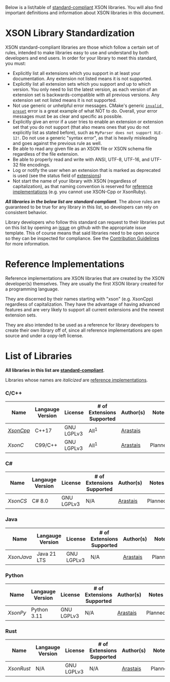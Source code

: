 Below is a list/table of [standard-compliant](#XSON-Library-Standardization) XSON libraries.
You will also find important definitions and information about XSON libraries in this document.

# XSON Library Standardization

XSON standard-compliant libraries are those which follow a certain set of rules, intended to make libraries easy to use and understand by both developers and end users. In order for your library to meet this standard, you must:
- Explicitly list all extensions which you support in at least your documentation. Any extension not listed means it is not supported.
- Explicitly list all extension sets which you support and up to which version. You only need to list the latest version, as each version of an extension set is backwards-compatible with all previous versions. Any extension set not listed means it is not supported.
- Not use generic or unhelpful error messages. CMake's generic [`invalid preset`](https://gitlab.kitware.com/cmake/cmake/-/issues/21310) error is a great example of what NOT to do. Overall, your error messages must be as clear and specific as possible.
- Explicitly give an error if a user tries to enable an extension or extension set that you do not support (that also means ones that you do not explicitly list as stated before), such as `MyParser does not support XLE-12!`. Do not use a generic "syntax error", as that is heavily misleading and goes against the previous rule as well.
- Be able to read any given file as an XSON file or XSON schema file regardless of the file extension.
- Be able to properly read and write with ANSI, UTF-8, UTF-16, and UTF-32 file encodings.
- Log or notify the user when an extension that is marked as deprecated is used (see the status field of [extensions](XSON-Extension-Document-Template))
- Not start the name of your library with XSON (regardless of capitalization), as that naming convention is reserved for [reference implementations](#Reference-Implementations) (e.g. you cannot use XSON-Cpp or XsonRuby).

***All libraries in the below list are standard compliant***. The above rules are guaranteed to be true for any library in this list, so developers can rely on consistent behavior. 

Library developers who follow this standard can request to their libraries put on this list by opening an [issue](../issues) on github with the appropriate issue template. This of course means that said libraries need to be open source so they can be inspected for compliance. See the [Contribution Guidelines](Contribution-Guidelines) for more information.

# Reference Implementations
Reference implementations are XSON libraries that are created by the XSON developer(s) themselves. 
They are usually the first XSON library created for a programming language.

They are discerned by their names starting with "xson" (e.g. XsonCpp) regardless of capitalization.
They have the advantage of having advanced features and are very likely to support all current extensions and the newest extension sets.

They are also intended to be used as a reference for library developers to create their own library off of, 
since all reference implementations are open source and under a copy-left license.

# List of Libraries
**All libraries in this list are [standard-compliant](#XSON-Library-Standardization)**.

Libraries whose names are *italicized* are [reference implementations](#Reference-Implementations).

### C/C++
| Name                                              | Langauge Version      | License    | # of Extensions Supported | Author(s)                               | Notes   |
| -----------                                       | --------------------- | ---------- | ------------------------- | --------------------------------------- | ------- |
| [*XsonCpp*](https://github.com/xson-lang/XsonCpp) | C++17                 | GNU LGPLv3 | All<sup>1</sup>           | [Arastais](https://github.com/Arastais) |         |
| *XsonC*                                           | C99/C++               | GNU LGPLv3 | All<sup>1</sup>           | [Arastais](https://github.com/Arastais) | Planned |

### C#
| Name     | Langauge Version      | License    | # of Extensions Supported | Author(s)                               | Notes   |
| -------- | --------------------- | ---------- | ------------------------- | --------------------------------------- | ------- |
| *XsonCS* | C# 8.0                | GNU LGPLv3 | N/A                       | [Arastais](https://github.com/Arastais) | Planned | 

### Java
| Name        | Langauge Version      | License    | # of Extensions Supported | Author(s)                               | Notes   |
| ----------- | --------------------- | ---------- | ------------------------- | --------------------------------------- | ------- |
| *XsonJava*  | Java 21 LTS           | GNU LGPLv3 | N/A                       | [Arastais](https://github.com/Arastais) | Planned | 

### Python
| Name        | Langauge Version      | License    | # of Extensions Supported | Author(s)                               | Notes   |
| ----------- | --------------------- | ---------- | ------------------------- | --------------------------------------- | ------- |
| *XsonPy*    | Python 3.11           | GNU LGPLv3 | N/A                       | [Arastais](https://github.com/Arastais) | Planned | 

### Rust
| Name        | Langauge Version      | License    | # of Extensions Supported | Author(s)                               | Notes   |
| ----------- | --------------------- | ---------- | ------------------------- | --------------------------------------- | ------- |
| *XsonRust*  | N/A                   | GNU LGPLv3 | N/A                       | [Arastais](https://github.com/Arastais) | Planned |
